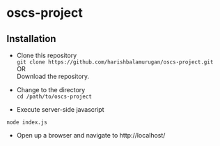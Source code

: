 # oscs-project
## Installation
* Clone this repository<br/>
`git clone https://github.com/harishbalamurugan/oscs-project.git`<br/>
OR<br/>
Download the repository.

* Change to the directory<br/>
`cd /path/to/oscs-project`

* Execute server-side javascript<br/>
```
node index.js
```
* Open up a browser and navigate to http://localhost/
